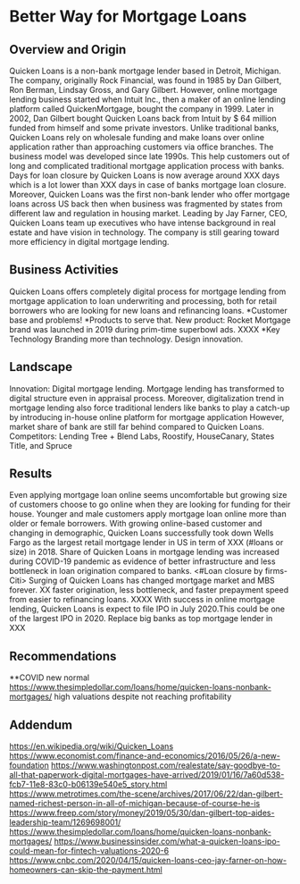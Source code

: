 # Better Way for Mortgage Loans
<QuickenLoansLogo>

## Overview and Origin
 Quicken Loans is a non-bank mortgage lender based in Detroit, Michigan. The company, originally Rock Financial, was found in 1985 by Dan Gilbert, Ron Berman, Lindsay Gross, and Gary Gilbert. However, online mortgage lending business started when Intuit Inc., then a maker of an online lending platform called QuickenMortgage, bought the company in 1999. Later in 2002, Dan Gilbert bought Quicken Loans back from Intuit by $ 64 million funded from himself and some private investors. 
<DanGilbert>
Unlike traditional banks, Quicken Loans rely on wholesale funding and make loans over online application rather than approaching customers via office branches. The business model was developed since late 1990s. This help customers out of long and complicated traditional mortgage application process with banks. Days for loan closure by Quicken Loans is now average around XXX days which is a lot lower than XXX days in case of banks mortgage loan closure. Moreover, Quicken Loans was the first non-bank lender who offer mortgage loans across US back then when business was fragmented by states from different law and regulation in housing market. 
<MortgageLoanProcess>
Leading by Jay Farner, CEO, Quicken Loans team up executives who have intense background in real estate and have vision in technology. The company is still gearing toward more efficiency in digital mortgage lending.

## Business Activities
Quicken Loans offers completely digital process for mortgage lending from mortgage application to loan underwriting and processing, both for retail borrowers who are looking for new loans and refinancing loans. 
*Customer base and problems!
*Products to serve that. New product: Rocket Mortgage brand was launched in 2019 during prim-time superbowl ads. XXXX
*Key Technology Branding more than technology. Design innovation.

## Landscape
Innovation: Digital mortgage lending. 
Mortgage lending has transformed to digital structure even in appraisal process. 
Moreover, digitalization trend in mortgage lending also force traditional lenders like banks to play a catch-up by introducing in-house online platform for mortgage application However, market share of bank are still far behind compared to Quicken Loans. 
<DigitalMortgageLendingEcosystem> 
Competitors: Lending Tree + Blend Labs, Roostify, HouseCanary, States Title, and Spruce

## Results 
Even applying mortgage loan online seems uncomfortable but growing size of customers choose to go online when they are looking for funding for their house.  Younger and male customers apply mortgage loan online more than older or female borrowers. With growing online-based customer and changing in demographic, Quicken Loans successfully took down Wells Fargo as the largest retail mortgage lender in US in term of XXX (#loans or size) in 2018. Share of Quicken Loans in mortgage lending was increased during COVID-19 pandemic as evidence of better infrastructure and less bottleneck in loan origination compared to banks.
<#Loan closure by firms-Citi>
Surging of Quicken Loans has changed mortgage market and MBS forever. XX faster origination, less bottleneck, and faster prepayment speed from easier to refinancing loans.  XXXX
With success in online mortgage lending, Quicken Loans is expect to file IPO in July 2020.This could be one of the largest IPO in 2020.
Replace big banks as top mortgage lender in XXX

## Recommendations
**COVID new normal
https://www.thesimpledollar.com/loans/home/quicken-loans-nonbank-mortgages/
high valuations despite not reaching profitability

## Addendum
https://en.wikipedia.org/wiki/Quicken_Loans
https://www.economist.com/finance-and-economics/2016/05/26/a-new-foundation
https://www.washingtonpost.com/realestate/say-goodbye-to-all-that-paperwork-digital-mortgages-have-arrived/2019/01/16/7a60d538-fcb7-11e8-83c0-b06139e540e5_story.html
https://www.metrotimes.com/the-scene/archives/2017/06/22/dan-gilbert-named-richest-person-in-all-of-michigan-because-of-course-he-is
https://www.freep.com/story/money/2019/05/30/dan-gilbert-top-aides-leadership-team/1269698001/
https://www.thesimpledollar.com/loans/home/quicken-loans-nonbank-mortgages/
https://www.businessinsider.com/what-a-quicken-loans-ipo-could-mean-for-fintech-valuations-2020-6
https://www.cnbc.com/2020/04/15/quicken-loans-ceo-jay-farner-on-how-homeowners-can-skip-the-payment.html